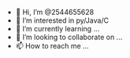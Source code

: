 - 👋 Hi, I’m @2544655628
- 👀 I’m interested in py/Java/C
- 🌱 I’m currently learning ...
- 💞️ I’m looking to collaborate on ...
- 📫 How to reach me ...

<!---
2544655628/2544655628 is a ✨ special ✨ repository because its `README.md` (this file) appears on your GitHub profile.
You can click the Preview link to take a look at your changes.
--->
